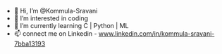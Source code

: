 - 👋 Hi, I’m @Kommula-Sravani
- 👀 I’m interested in coding
- 🌱 I’m currently learning C | Python | ML
- 📫 connect me on Linkedin - www.linkedin.com/in/kommula-sravani-7bba13193

<!---
Kommula-Sravani/Kommula-Sravani is a ✨ special ✨ repository because its `README.md` (this file) appears on your GitHub profile.
You can click the Preview link to take a look at your changes.
--->
